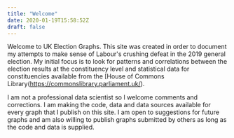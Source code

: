 ```yaml
---
title: "Welcome"
date: 2020-01-19T15:58:52Z
draft: false
---
```


Welcome to UK Election Graphs. This site was created in order to document my attempts to make sense of Labour's crushing defeat in the 2019 general election. My initial focus is to look for patterns and correlations between the election results at the constituency level and statistical data for constituencies available from the [House of Commons Library(https://commonslibrary.parliament.uk/). 

I am not a professional data scientist so I welcome comments and corrections. I am making the code, data and data sources available for every graph that I publish on this site. I am open to suggestions for future graphs and am also willing to publish graphs submitted by others as long as the code and data is supplied.
